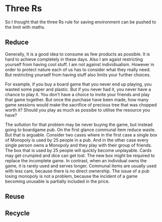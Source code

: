 # Three Rs

So I thought that the three Rs rule for saving environment can be pushed to the limit with maths.

## Reduce

Generally, It is a good idea to consume as few products as possible.
It is hard to achieve completely in these days.
Also I am agaist restricting yourself from having cool stuff.
I am not against individiualism.
However in order to protect nature each of us has to consider what they really need.
But restricting yourself from having stuff also limits your further choices.

For example, if you buy a board game that you never end up playing, you wasted some paper and plastic.
But if you never had it, you never have a chance to play it.
You don't have a choice to invite your friends and play that game together.
But once the purchase have been made, how many game sessions would make the sacrifice of precious tree that was chopped worth it?
Should you play as much as possibe to utilise the resource you have?

The sollution for that problem may be never buying the game, but instead going to boardgame pub.
On the first glance communal item reduce waste.
But that is arguable.
Consider two cases where in the first case a single box of Monopoly is used by 25 people in a pub.
And in the other case every single person owns a Monopoly and they play with their group of friends.
The box that is used by 25 people will quickly become unplayable.
Cards may get crumpled and dice can get lost.
The new box might be required to replace the incomplete game.
In contrast, when an individual owns the game, it is rarely used and serves longer.
Communal items are usually used with less care, because there is no direct ownership.
The issue of a pub losing monopoly is not a problem, because the incident of a game becoming unusable is partially included in the price.

## Reuse

## Recycle

